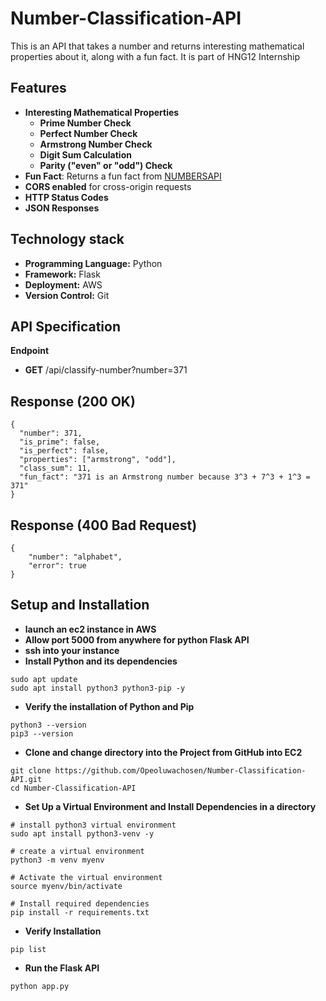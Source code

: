 # Number-Classification-API
This is an API that takes a number and returns interesting mathematical properties about it, along with a fun fact. It is part of HNG12 Internship

## Features
- **Interesting Mathematical Properties**
    - **Prime Number Check**
    - **Perfect Number Check**
    - **Armstrong Number Check**
    - **Digit Sum Calculation**
    - **Parity ("even" or "odd") Check**
- **Fun Fact**: Returns a fun fact from [NUMBERSAPI](http://numbersapi.com/#42)
- **CORS enabled** for cross-origin requests
-  **HTTP Status Codes**
-  **JSON Responses**

## Technology stack
- **Programming Language:** Python
-  **Framework:** Flask
-  **Deployment:** AWS
-   **Version Control:** Git
   
## API Specification
**Endpoint**
- **GET** <your-url>/api/classify-number?number=371
## Response (200 OK)
```
{
  "number": 371,
  "is_prime": false,
  "is_perfect": false,
  "properties": ["armstrong", "odd"],
  "class_sum": 11,
  "fun_fact": "371 is an Armstrong number because 3^3 + 7^3 + 1^3 = 371"
}
```
## Response (400 Bad Request)
```
{
    "number": "alphabet",
    "error": true
}
```

## Setup and Installation
- **launch an ec2 instance in AWS**
- **Allow port 5000 from anywhere for python Flask API**
- **ssh into your instance**
- **Install Python and its dependencies**
```
sudo apt update 
sudo apt install python3 python3-pip -y
```

- **Verify the installation of Python and Pip**
```
python3 --version
pip3 --version
```

- **Clone and change directory into the Project from GitHub into EC2**
```
git clone https://github.com/Opeoluwachosen/Number-Classification-API.git
cd Number-Classification-API
```

- **Set Up a Virtual Environment and Install Dependencies in a directory**
```
# install python3 virtual environment  
sudo apt install python3-venv -y

# create a virtual environment  
python3 -m venv myenv

# Activate the virtual environment  
source myenv/bin/activate

# Install required dependencies  
pip install -r requirements.txt
```

- **Verify Installation**
```
pip list 
```
- **Run the Flask API**
```
python app.py
```
